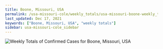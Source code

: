 ```yaml
---
title: Boone, Missouri, USA
permalink: /usa-missouri-cole/weekly_totals/usa-missouri-boone-weekly_totals.html
last_updated: Dec 17, 2021
keywords: ["Boone, Missouri, USA", "weekly totals"]
sidebar: usa-missouri-cole_sidebar
---
```


![Weekly Totals of Confirmed Cases for Boone, Missouri, USA](/covid_tracker/images/graphs/usa-missouri-boone-weekly_totals_graph.png)
